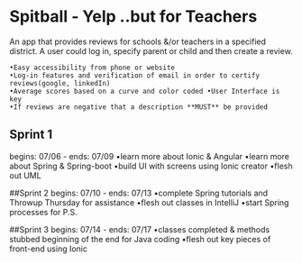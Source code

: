 # Spitball - Yelp ..but for Teachers

An app that provides reviews for schools &/or teachers in a specified district. A user could log in, specify parent or child and then create a review.

```
•Easy accessibility from phone or website
•Log-in features and verification of email in order to certify reviews(google, linkedIn)
•Average scores based on a curve and color coded •User Interface is key
•If reviews are negative that a description **MUST** be provided

```

## Sprint 1
begins: 07/06 - ends: 07/09
•learn more about Ionic & Angular •learn more about Spring & Spring-boot •build UI with screens using Ionic creator •flesh out UML

##Sprint 2
begins: 07/10 - ends: 07/13
•complete Spring tutorials and Throwup Thursday for assistance •flesh out classes in IntelliJ •start Spring processes for P.S.

##Sprint 3
begins: 07/14 - ends: 07/17
•classes completed & methods stubbed
beginning of the end for Java coding
•flesh out key pieces of front-end using Ionic
